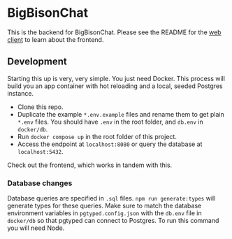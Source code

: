 # BigBisonChat

This is the backend for BigBisonChat. Please see the README for the [web client](https://github.com/eyeino/BigBisonChat-React) to learn about the frontend.

## Development

Starting this up is very, very simple. You just need Docker.
This process will build you an app container with hot reloading and a local, seeded Postgres instance.

- Clone this repo.
- Duplicate the example `*.env.example` files and rename them to get plain `*.env` files. You should have `.env` in the root folder, and `db.env` in `docker/db`.
- Run `docker compose up` in the root folder of this project.
- Access the endpoint at `localhost:8080` or query the database at `localhost:5432`.

Check out the frontend, which works in tandem with this.

### Database changes

Database queries are specified in `.sql` files. `npm run generate:types` will generate types for these queries. Make sure to match the database environment variables in `pgtyped.config.json` with the `db.env` file in `docker/db` so that pgtyped can connect to Postgres. To run this command you will need Node.